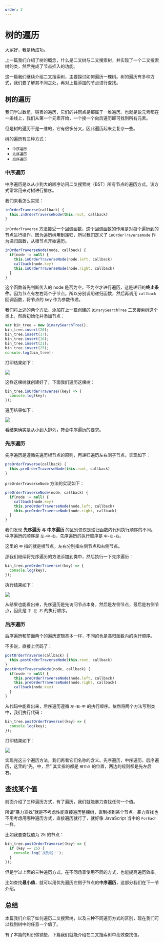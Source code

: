 ```yaml
---
order: 2
---
```


# 树的遍历

大家好，我是杨成功。

上一篇我们介绍了树的概念，什么是二叉树与二叉搜索树，并实现了一个二叉搜索树的类，然后完成了节点插入的功能。

这一篇我们继续介绍二叉搜索树，主要探讨如何遍历一棵树。树的遍历有多种方式，我们要了解其不同之处，再对上篇添加的节点进行查找。

## 树的遍历

我们学过数组，链表的遍历，它们的共同点是都属于一维遍历。也就是说元素都在一条线上，我们从第一个元素开始，一个接一个向后遍历即可找到所有元素。

但是树的遍历不是一维的，它有很多分叉，因此遍历起来会复杂一些。

树的遍历有三种方式：

- `中序遍历`
- `先序遍历`
- `后序遍历`

### 中序遍历

中序遍历是以从小到大的顺序访问二叉搜索树（BST）所有节点的遍历方式，该方式常常用来对树进行排序。

我们来看怎么实现：

```js
inOrderTraverse(callback) {
  this.inOrderTraverseNode(this.root, callback)
}
```

`inOrderTraverse` 方法接受一个回调函数，这个回调函数的作用是对每个遍历到的节点进行操作。因为遍历树用到递归，所以我们定义了 `inOrderTraverseNode` 作为递归函数，从根节点开始遍历。

```js
inOrderTraverseNode(node, callback) {
  if(node != null) {
    this.inOrderTraverseNode(node.left, callback)
    callback(node.key)
    this.inOrderTraverseNode(node.right, callback)
  }
}
```

这个函数首先判断传入的 node 是否为空，不为空才进行遍历，这是递归的**终止条件**。因为节点有左右两个子节点，所以分别调用递归函数，然后再调用 `callback` 回调函数，将节点的 key 作为参数传递。

我们将上述的两个方法，添加在上一篇创建的 `BinarySearchTree` 二叉搜索树这个类上，然后初始化并添加节点：

```js
var bin_tree = new BinarySearchTree();
bin_tree.insert(20);
bin_tree.insert(17);
bin_tree.insert(16);
bin_tree.insert(21);
bin_tree.insert(25);
console.log(bin_tree);
```

打印结果如下：

![](../images/tree_for1.png)

这样这棵树就创建好了，下面我们遍历这棵树：

```js
bin_tree.inOrderTraverse((key) => {
  console.log(key);
});
```

遍历结果如下：

![](../images/tree_for2.png)

看结果确实是从小到大排列，符合中序遍历的要求。

### 先序遍历

先序遍历是遵循先遍历根节点的原则，再递归遍历左右测子节点，实现如下：

```js
preOrderTraverse(callback) {
  this.preOrderTraverseNode(this.root, callback)
}
```

`preOrderTraverseNode` 方法的实现如下：

```js
preOrderTraverseNode(node, callback) {
  if(node != null) {
    callback(node.key)
    this.preOrderTraverseNode(node.left, callback)
    this.preOrderTraverseNode(node.right, callback)
  }
}
```

我们发现 **先序遍历** 与 **中序遍历** 的区别仅仅是递归函数内代码执行顺序的不同。中序遍历的顺序是 `左-中-右`，先序遍历的执行顺序是 `中-左-右`。

这里的 `中` 指的就是根节点，左右分别指左侧节点和右侧节点。

那我们继续将先序遍历的方法添加到类中，然后执行一下先序遍历：

```js
bin_tree.preOrderTraverse((key) => {
  console.log(key);
});
```

执行结果如下：

![](../images/tree_for3.png)

从结果也能看出来，先序遍历是先访问节点本身，然后是左侧节点，最后是右侧节点，因此是 `中-左-右` 的执行顺序。

### 后序遍历

后序遍历和前面两个的遍历逻辑基本一样，不同的也是递归函数内的执行顺序。

不多说，直接上代码了：

```js
postOrderTraverse(callback) {
  this.postOrderTraverseNode(this.root, callback)
}
postOrderTraverseNode(node, callback) {
  if(node != null) {
    this.preOrderTraverseNode(node.left, callback)
    this.preOrderTraverseNode(node.right, callback)
    callback(node.key)
  }
}
```

从代码中能看出来，后序遍历遵循 `左-右-中` 的执行顺序。依然将两个方法写到类中，我们执行代码：

```js
bin_tree.postOrderTraverse((key) => {
  console.log(key);
});
```

打印结果如下：

![](../images/tree_for4.png)

实现完这三个遍历方法，我们再看它们名称的含义。先序遍历，中序遍历，后序遍历，这里的“先，中，后” 其实指的都是 `根节点` 的位置，两边的规则都是先左后右。

## 查找某个值

前面介绍了三种遍历方式，有了遍历，我们就能暴力查找任何一个值。

所谓“暴力查找”就是不考虑性能直接遍历整棵树，直到找到某个节点。暴力查找也不用考虑用哪种遍历方式，直接遍历就行了，就好像 JavaScript 当中的 `ForEach` 一样。

比如我要查找值为 25 的节点：

```js
bin_tree.postOrderTraverse((key) => {
  if (key == 25) {
    console.log('找到啦！');
  }
});
```

但是学过上面的三种遍历方式，在不同场景使用不同的方式，也能提高遍历效率。

比如查找**最小值**，就可以用优先遍历左侧子节点的**中序遍历**，这部分我们在下一节介绍。

## 总结

本篇我们介绍了如何遍历二叉搜索树，以及三种不同遍历方式的区别，现在我们可以找到树中的任意一个值了。

有了本篇的知识做铺垫，下篇我们就能介绍在二叉搜索树中高效查找值。
